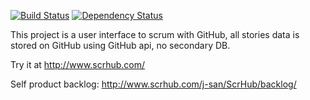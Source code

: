 [![Build Status](https://travis-ci.org/j-san/ScrHub.png?branch=master)](https://travis-ci.org/j-san/ScrHub)
[![Dependency Status](https://gemnasium.com/j-san/ScrHub.png)](https://gemnasium.com/j-san/ScrHub)

This project is a user interface to scrum with GitHub, all stories data
is stored on GitHub using GitHub api, no secondary DB.



Try it at http://www.scrhub.com/

Self product backlog: http://www.scrhub.com/j-san/ScrHub/backlog/
